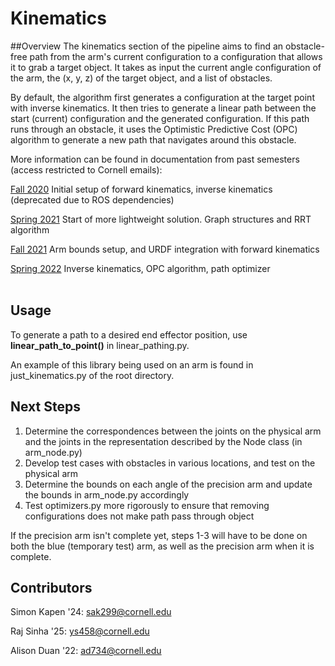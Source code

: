 # Kinematics

##Overview
The kinematics section of the pipeline aims to find an obstacle-free
path from the arm's current configuration to a configuration that allows it
to grab a target object. It takes as input the current angle configuration of the arm,
the (x, y, z) of the target object, and a list of obstacles.

By default, the algorithm first generates a configuration at the target point with inverse kinematics.
It then tries to generate a linear path between the start (current) configuration and
the generated configuration. If this path runs through an obstacle, it uses the Optimistic
Predictive Cost (OPC) algorithm to generate a new path that navigates around this
obstacle.

More information can be found in documentation from past semesters (access restricted to Cornell emails):

<a href="https://docs.google.com/document/d/1DVMR_y_O1Raq-9c0Zfw2L_Gg5T_n_UDTKhcRfCJb1LA/edit?usp=sharing">Fall 2020<a>
Initial setup of forward kinematics, inverse kinematics (deprecated due to ROS dependencies)

<a href="https://docs.google.com/document/d/1uidd3vGvraIsbQjkBHtCVNxngc9dI24RcHmMMUQ-jCU/edit?usp=sharing">Spring 2021<a>
Start of more lightweight solution. Graph structures and RRT algorithm

<a href="https://docs.google.com/document/d/1k5nwPK5oHX843uns-RPDJom2b_Te1UXszvR2c3l71i8/edit?usp=sharing">Fall 2021<a>
Arm bounds setup, and URDF integration with forward kinematics

<a href="https://docs.google.com/document/d/1lKmLhwX3u8OweMDbpeXeGfEl70mxHf-pX8w6sGOIEJo/edit?usp=sharing">Spring 2022<a>
Inverse kinematics, OPC algorithm, path optimizer
<br>
<br>

## Usage
To generate a path to a desired end effector position, use **linear_path_to_point()**
in linear_pathing.py.

An example of this library being used on an arm is found in just_kinematics.py of the root directory.

## Next Steps
1. Determine the correspondences between the joints on the physical arm and the 
joints in the representation described by the Node class (in arm_node.py)
2. Develop test cases with obstacles in various locations, and test on the physical arm
3. Determine the bounds on each angle of the precision arm and update the bounds
in arm_node.py accordingly
4. Test optimizers.py more rigorously to ensure that removing configurations
does not make path pass through object

If the precision arm isn't complete yet, steps 1-3 will have to be done on both the blue
(temporary test) arm, as well as the precision arm when it is complete.

## Contributors
Simon Kapen '24: <a href="sak299@cornell.edu">sak299@cornell.edu<a>

Raj Sinha '25: <a href="ys458@cornell.edu">ys458@cornell.edu<a>

Alison Duan '22: <a href="ad734@cornell.edu">ad734@cornell.edu<a>